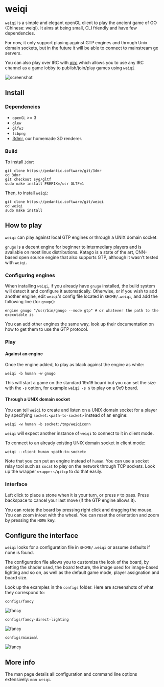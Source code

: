 # weiqi

`weiqi` is a simple and elegant openGL client to play the ancient game of GO
(Chinese: weiqi). It aims at being small, CLI friendly and have few
dependencies.

For now, it only support playing against GTP engines and through Unix domain
sockets, but in the future it will be able to connect to mainstream go servers.

You can also play over IRC with [qirc](https://pedantic.software/git/qirc/about)
which allows you to use any IRC channel as a game lobby to publish/join/play
games using `weiqi`.

![screenshot](https://pedantic.software/syg/files/weiqi/4.png)

## Install

### Dependencies

- `openGL` >= 3
- `glew`
- `glfw3`
- `libpng`
- [3dmr](https://pedantic.software/projects/3dmr.html), our homemade 3D
  renderer.

### Build

To install `3dmr`:

```
git clone https://pedantic.software/git/3dmr
cd 3dmr
git checkout syg/gltf
sudo make install PREFIX=/usr GLTF=1
```

Then, to install `weiqi`:

```
git clone https://pedantic.software/git/weiqi
cd weiqi
sudo make install
```

## How to play

`weiqi` can play against local GTP engines or through a UNIX domain socket.

`gnugo` is a decent engine for beginner to intermediary players and is available
on most linux distributions. Katago is a state of the art, CNN-based open source
engine that also supports GTP, although it wasn't tested with `weiqi`.

### Configuring engines

When installing `weiqi`, if you already have `gnugo` installed, the build system
will detect it and configure it automatically. Otherwise, or if you wish to add
another engine, edit `weiqi`'s config file located in `$HOME/.weiqi`, and add
the following line (for `gnugo`):

```
engine gnugo "/usr/bin/gnugo --mode gtp" # or whatever the path to the executable is
```

You can add other engines the same way, look up their documentation on how to
get them to use the GTP protocol.

### Play

#### Against an engine

Once the engine added, to play as black against the engine as white:

```
weiqi -b human -w gnugo
```

This will start a game on the standard 19x19 board but you can set the size with
the `-s` option, for example `weiqi -s 9` to play on a 9x9 board.

#### Through a UNIX domain socket

You can tell `weiqi` to create and listen on a UNIX domain socket for a player
by specifying `socket:<path-to-socket>` instead of an engine:

```
weiqi -w human -b socket:/tmp/weiqiconn
```

`weiqi` will expect another instance of `weiqi` to connect to it in client mode.

To connect to an already existing UNIX domain socket in client mode:

```
weiqi --client human <path-to-socket>
```

Note that you can put an engine instead of `human`. You can use a socket relay
tool such as `socat` to play on the network through TCP sockets. Look up the
wrapper `wrappers/qitcp` to do that easily.

### Interface

Left click to place a stone when it is your turn, or press `P` to pass. Press
backspace to cancel your last move (if the GTP engine allows it).

You can rotate the board by pressing right click and dragging the mouse. You can
zoom in/out with the wheel. You can reset the orientation and zoom by pressing
the `HOME` key.

## Configure the interface

`weiqi` looks for a configuration file in `$HOME/.weiqi` or assume defaults if
none is found.

The configuration file allows you to customize the look of the board, by setting
the shader used, the board texture, the image used for image-based lighting and
so on, as well as the default game mode, player assignation and board size.

Look up the examples in the `configs` folder. Here are screenshots of what they
correspond to:

`configs/fancy`

![fancy](https://pedantic.software/syg/files/weiqi/1.png)

`configs/fancy-direct-lighting`

![fancy](https://pedantic.software/syg/files/weiqi/3.png)

`configs/minimal`

![fancy](https://pedantic.software/syg/files/weiqi/2.png)

## More info

The man page details all configuration and command line options extensively:
`man weiqi`.
